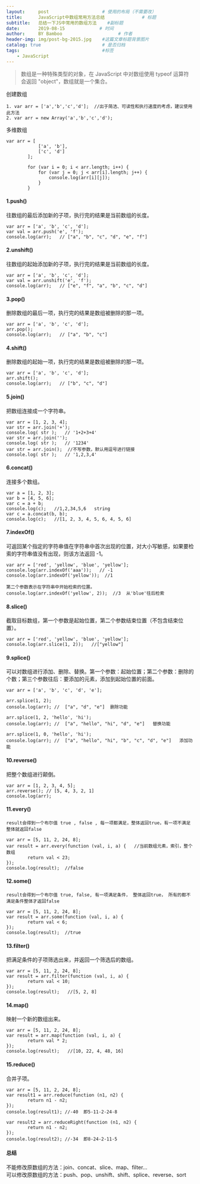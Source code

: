 ```yaml
---
layout:     post                    # 使用的布局（不需要改）
title:      JavaScript中数组常用方法总结              # 标题 
subtitle:   总结一下JS中常用的数组方法    #副标题
date:       2019-08-15             # 时间
author:     BY Bamboo                     # 作者
header-img: img/post-bg-2015.jpg    #这篇文章标题背景图片
catalog: true                       # 是否归档
tags:                               #标签
    - JavaScript
---
```



>数组是一种特殊类型的对象，在 JavaScript 中对数组使用 typeof 运算符会返回 "object"，数组就是一个集合。  

创建数组  
```
1. var arr = ['a','b','c','d'];  //出于简洁、可读性和执行速度的考虑，建议使用此方法
2. var arr = new Array('a','b','c','d');
```
多维数组  
```
var arr = [
            ['a', 'b'],
            ['c', 'd']
        ];
        
        for (var i = 0; i < arr.length; i++) {
            for (var j = 0; j < arr[i].length; j++) {
                console.log(arr[i][j]);
            }
        }
```        
#### 1.push()  
往数组的最后添加新的子项，执行完的结果是当前数组的长度。  
```
var arr = ['a', 'b', 'c', 'd'];
var val = arr.push('e', 'f'); 
console.log(arr);   // ["a", "b", "c", "d", "e", "f"]
```
#### 2.unshift()  
往数组的起始添加新的子项，执行完的结果是当前数组的长度。  
```
var arr = ['a', 'b', 'c', 'd'];
var val = arr.unshift('e', 'f'); 
console.log(arr);   // ["e", "f", "a", "b", "c", "d"]
```
#### 3.pop()  
删除数组的最后一项，执行完的结果是数组被删除的那一项。  
```
var arr = ['a', 'b', 'c', 'd'];
arr.pop();
console.log(arr);   // ["a", "b", "c"]
```
#### 4.shift()  
删除数组的起始一项，执行完的结果是数组被删除的那一项。  
```
var arr = ['a', 'b', 'c', 'd'];
arr.shift();
console.log(arr);   // ["b", "c", "d"]
```
#### 5.join()  
把数组连接成一个字符串。  
```
var arr = [1, 2, 3, 4];
var str = arr.join('+');
console.log( str );   // '1+2+3+4'
var str = arr.join('');
console.log( str );   // '1234'
var str = arr.join();  //不写参数，默认用逗号进行链接
console.log( str );   // '1,2,3,4'
```
#### 6.concat()
连接多个数组。  
```
var a = [1, 2, 3];
var b = [4, 5, 6];
var c = a + b;
console.log(c);   //1,2,34,5,6   string
var c = a.concat(b, b);
console.log(c);   //[1, 2, 3, 4, 5, 6, 4, 5, 6]
```
#### 7.indexOf()
可返回某个指定的字符串值在字符串中首次出现的位置，对大小写敏感，如果要检索的字符串值没有出现，则该方法返回 -1。  
```
var arr = ['red', 'yellow', 'blue', 'yellow'];
console.log(arr.indexOf('aaa'));   // -1
console.log(arr.indexOf('yellow'));  //1

第二个参数表示在字符串中开始检索的位置。  
console.log(arr.indexOf('yellow', 2));  //3  从'blue'往后检索  
```
#### 8.slice()
截取目标数组，第一个参数是起始位置，第二个参数结束位置（不包含结束位置）。  
```
var arr = ['red', 'yellow', 'blue', 'yellow'];
console.log(arr.slice(1, 2));   //["yellow"]
```
#### 9.splice()
可以对数组进行添加、删除、替换。第一个参数：起始位置；第二个参数：删除的个数；第三个参数往后：要添加的元素，添加到起始位置的前面。  
```
var arr = ['a', 'b', 'c', 'd', 'e'];

arr.splice(1, 2);
console.log(arr); //  ["a", "d", "e"]  删除功能

arr.splice(1, 2, 'hello', 'hi');
console.log(arr); //  ["a", "hello", "hi", "d", "e"]   替换功能

arr.splice(1, 0, 'hello', 'hi');
console.log(arr); //  ["a", "hello", "hi", "b", "c", "d", "e"]   添加功能
```
#### 10.reverse()
把整个数组进行颠倒。  
```
var arr = [1, 2, 3, 4, 5];
arr.reverse(); // [5, 4, 3, 2, 1]
console.log(arr);
```
#### 11.every()
```
result会得到一个布尔值 true , false , 每一项都满足，整体返回true，有一项不满足整体就返回false

var arr = [5, 11, 2, 24, 8];
var result = arr.every(function (val, i, a) {   //当前数组元素，索引，整个数组
        return val < 23;
});
console.log(result);  //false
```
#### 12.some()
```
result会得到一个布尔值 true, false, 有一项满足条件， 整体返回true， 所有的都不满足条件整体才返回false

var arr = [5, 11, 2, 24, 8];
var result = arr.some(function (val, i, a) {
        return val < 6;
});
console.log(result);  //true
```
#### 13.filter()
把满足条件的子项筛选出来，并返回一个筛选后的数组。  
```
var arr = [5, 11, 2, 24, 8];
var result = arr.filter(function (val, i, a) {
        return val < 10;
});
console.log(result);   //[5, 2, 8]
```
#### 14.map()
映射一个新的数组出来。  
```
var arr = [5, 11, 2, 24, 8];
var result = arr.map(function (val, i, a) {
        return val * 2;
});
console.log(result);   //[10, 22, 4, 48, 16]
```
#### 15.reduce()
合并子项。  
```
var arr = [5, 11, 2, 24, 8];
var result1 = arr.reduce(function (n1, n2) {
        return n1 - n2;
});
console.log(result1); //-40  即5-11-2-24-8

var result2 = arr.reduceRight(function (n1, n2) {
        return n1 - n2;
});
console.log(result2); //-34  即8-24-2-11-5
```
#### 总结
不能修改原数组的方法：join、concat、slice、map、filter...  
可以修改原数组的方法：push、pop、unshift、shift、splice、reverse、sort  



